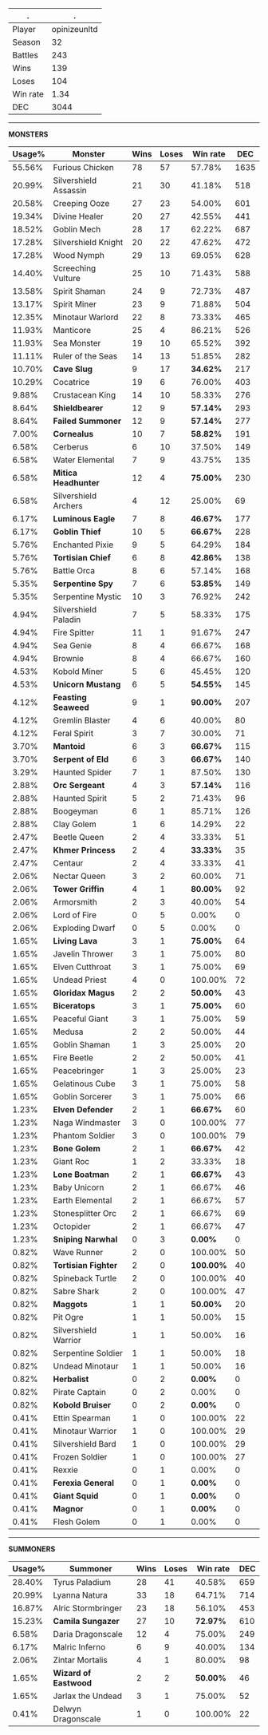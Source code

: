 .|.
|-|-
Player|opinizeunltd
Season|32
Battles|243
Wins|139
Loses|104
Win rate|1.34
DEC|3044

---
**MONSTERS**

Usage%|Monster|Wins|Loses|Win rate|DEC|
-|-|-|-|-|-|
55.56%|Furious Chicken|78|57|57.78%|1635|
20.99%|Silvershield Assassin|21|30|41.18%|518|
20.58%|Creeping Ooze|27|23|54.00%|601|
19.34%|Divine Healer|20|27|42.55%|441|
18.52%|Goblin Mech|28|17|62.22%|687|
17.28%|Silvershield Knight|20|22|47.62%|472|
17.28%|Wood Nymph|29|13|69.05%|628|
14.40%|Screeching Vulture|25|10|71.43%|588|
13.58%|Spirit Shaman|24|9|72.73%|487|
13.17%|Spirit Miner|23|9|71.88%|504|
12.35%|Minotaur Warlord|22|8|73.33%|465|
11.93%|Manticore|25|4|86.21%|526|
11.93%|Sea Monster|19|10|65.52%|392|
11.11%|Ruler of the Seas|14|13|51.85%|282|
10.70%|**Cave Slug**|9|17|**34.62%**|217|
10.29%|Cocatrice|19|6|76.00%|403|
9.88%|Crustacean King|14|10|58.33%|276|
8.64%|**Shieldbearer**|12|9|**57.14%**|293|
8.64%|**Failed Summoner**|12|9|**57.14%**|277|
7.00%|**Cornealus**|10|7|**58.82%**|191|
6.58%|Cerberus|6|10|37.50%|149|
6.58%|Water Elemental|7|9|43.75%|135|
6.58%|**Mitica Headhunter**|12|4|**75.00%**|230|
6.58%|Silvershield Archers|4|12|25.00%|69|
6.17%|**Luminous Eagle**|7|8|**46.67%**|177|
6.17%|**Goblin Thief**|10|5|**66.67%**|228|
5.76%|Enchanted Pixie|9|5|64.29%|184|
5.76%|**Tortisian Chief**|6|8|**42.86%**|138|
5.76%|Battle Orca|8|6|57.14%|168|
5.35%|**Serpentine Spy**|7|6|**53.85%**|149|
5.35%|Serpentine Mystic|10|3|76.92%|242|
4.94%|Silvershield Paladin|7|5|58.33%|175|
4.94%|Fire Spitter|11|1|91.67%|247|
4.94%|Sea Genie|8|4|66.67%|168|
4.94%|Brownie|8|4|66.67%|160|
4.53%|Kobold Miner|5|6|45.45%|120|
4.53%|**Unicorn Mustang**|6|5|**54.55%**|145|
4.12%|**Feasting Seaweed**|9|1|**90.00%**|207|
4.12%|Gremlin Blaster|4|6|40.00%|80|
4.12%|Feral Spirit|3|7|30.00%|71|
3.70%|**Mantoid**|6|3|**66.67%**|115|
3.70%|**Serpent of Eld**|6|3|**66.67%**|140|
3.29%|Haunted Spider|7|1|87.50%|130|
2.88%|**Orc Sergeant**|4|3|**57.14%**|116|
2.88%|Haunted Spirit|5|2|71.43%|96|
2.88%|Boogeyman|6|1|85.71%|126|
2.88%|Clay Golem|1|6|14.29%|22|
2.47%|Beetle Queen|2|4|33.33%|51|
2.47%|**Khmer Princess**|2|4|**33.33%**|35|
2.47%|Centaur|2|4|33.33%|41|
2.06%|Nectar Queen|3|2|60.00%|71|
2.06%|**Tower Griffin**|4|1|**80.00%**|92|
2.06%|Armorsmith|2|3|40.00%|54|
2.06%|Lord of Fire|0|5|0.00%|0|
2.06%|Exploding Dwarf|0|5|0.00%|0|
1.65%|**Living Lava**|3|1|**75.00%**|64|
1.65%|Javelin Thrower|3|1|75.00%|80|
1.65%|Elven Cutthroat|3|1|75.00%|69|
1.65%|Undead Priest|4|0|100.00%|72|
1.65%|**Gloridax Magus**|2|2|**50.00%**|43|
1.65%|**Biceratops**|3|1|**75.00%**|60|
1.65%|Peaceful Giant|3|1|75.00%|59|
1.65%|Medusa|2|2|50.00%|44|
1.65%|Goblin Shaman|1|3|25.00%|20|
1.65%|Fire Beetle|2|2|50.00%|41|
1.65%|Peacebringer|1|3|25.00%|23|
1.65%|Gelatinous Cube|3|1|75.00%|58|
1.65%|Goblin Sorcerer|3|1|75.00%|66|
1.23%|**Elven Defender**|2|1|**66.67%**|60|
1.23%|Naga Windmaster|3|0|100.00%|77|
1.23%|Phantom Soldier|3|0|100.00%|79|
1.23%|**Bone Golem**|2|1|**66.67%**|42|
1.23%|Giant Roc|1|2|33.33%|18|
1.23%|**Lone Boatman**|2|1|**66.67%**|43|
1.23%|Baby Unicorn|2|1|66.67%|46|
1.23%|Earth Elemental|2|1|66.67%|57|
1.23%|Stonesplitter Orc|2|1|66.67%|69|
1.23%|Octopider|2|1|66.67%|47|
1.23%|**Sniping Narwhal**|0|3|**0.00%**|0|
0.82%|Wave Runner|2|0|100.00%|50|
0.82%|**Tortisian Fighter**|2|0|**100.00%**|40|
0.82%|Spineback Turtle|2|0|100.00%|40|
0.82%|Sabre Shark|2|0|100.00%|47|
0.82%|**Maggots**|1|1|**50.00%**|20|
0.82%|Pit Ogre|1|1|50.00%|15|
0.82%|Silvershield Warrior|1|1|50.00%|16|
0.82%|Serpentine Soldier|1|1|50.00%|18|
0.82%|Undead Minotaur|1|1|50.00%|16|
0.82%|**Herbalist**|0|2|**0.00%**|0|
0.82%|Pirate Captain|0|2|0.00%|0|
0.82%|**Kobold Bruiser**|0|2|**0.00%**|0|
0.41%|Ettin Spearman|1|0|100.00%|22|
0.41%|Minotaur Warrior|1|0|100.00%|29|
0.41%|Silvershield Bard|1|0|100.00%|29|
0.41%|Frozen Soldier|1|0|100.00%|27|
0.41%|Rexxie|0|1|0.00%|0|
0.41%|**Ferexia General**|0|1|**0.00%**|0|
0.41%|**Giant Squid**|0|1|**0.00%**|0|
0.41%|**Magnor**|0|1|**0.00%**|0|
0.41%|Flesh Golem|0|1|0.00%|0|

---
**SUMMONERS**

Usage%|Summoner|Wins|Loses|Win rate|DEC|
-|-|-|-|-|-|
28.40%|Tyrus Paladium|28|41|40.58%|659|
20.99%|Lyanna Natura|33|18|64.71%|714|
16.87%|Alric Stormbringer|23|18|56.10%|453|
15.23%|**Camila Sungazer**|27|10|**72.97%**|610|
6.58%|Daria Dragonscale|12|4|75.00%|249|
6.17%|Malric Inferno|6|9|40.00%|134|
2.06%|Zintar Mortalis|4|1|80.00%|98|
1.65%|**Wizard of Eastwood**|2|2|**50.00%**|46|
1.65%|Jarlax the Undead|3|1|75.00%|52|
0.41%|Delwyn Dragonscale|1|0|100.00%|22|
